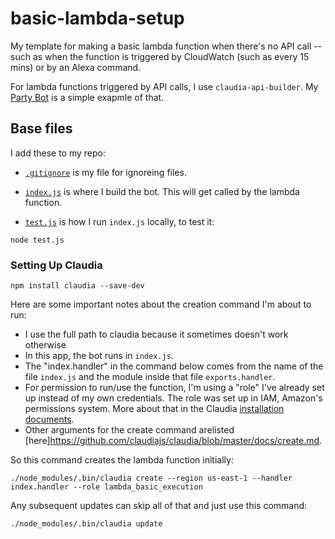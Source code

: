 # basic-lambda-setup
My template for making a basic lambda function when there's no API call -- such as when the function is triggered by CloudWatch (such as every 15 mins) or by an Alexa command.

For lambda functions triggered by API calls, I use `claudia-api-builder`. My [Party Bot](https://github.com/jkeefe/party-bot) is a simple exapmle of that.

## Base files

I add these to my repo:

- [`.gitignore`](https://gist.github.com/jkeefe/947f17282c06729924fd23180af38258) is my file for ignoreing files.

- [`index.js`](./index.js) is where I build the bot. This will get called by the lambda function.

- [`test.js`](./test.js) is how I run `index.js` locally, to test it:

```
node test.js
```

### Setting Up Claudia

```
npm install claudia --save-dev
```

Here are some important notes about the creation command I'm about to run: 

- I use the full path to claudia because it sometimes doesn't work otherwise
- In this app, the bot runs in `index.js`.
- The "index.handler" in the command below comes from the name of the file `index.js` and the module inside that file `exports.handler`. 
- For permission to run/use the function, I'm using a "role" I've already set up instead of my own credentials. The role was set up in IAM, Amazon's permissions system. More about that in the Claudia [installation documents](https://claudiajs.com/tutorials/installing.html).
- Other arguments for the create command arelisted [here]https://github.com/claudiajs/claudia/blob/master/docs/create.md. 

So this command creates the lambda function initially: 

```
./node_modules/.bin/claudia create --region us-east-1 --handler index.handler --role lambda_basic_execution
```

Any subsequent updates can skip all of that and just use this command:

```
./node_modules/.bin/claudia update
```


